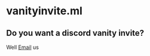 # vanityinvite.ml
## Do you want a discord vanity invite?
Well [Email](mailto:vanityinvite@sophiaatkinson.com) us
